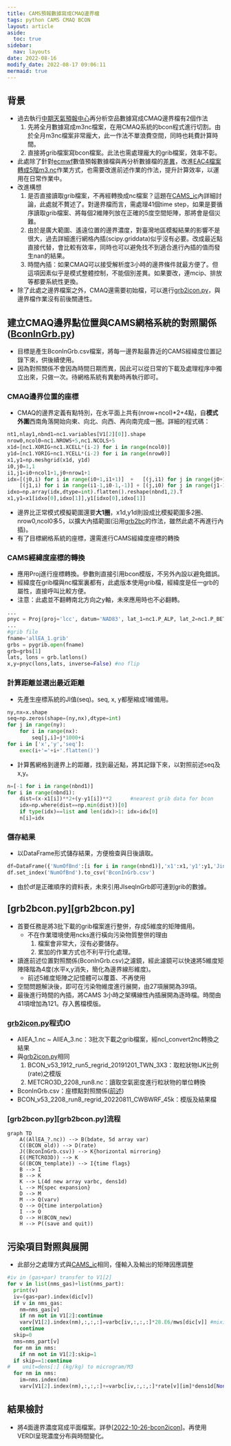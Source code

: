 ```yaml
---
title: CAMS預報數據寫成CMAQ邊界檔
tags: python CAMS CMAQ BCON
layout: article
aside:
  toc: true
sidebar:
  nav: layouts
date: 2022-08-16
modify_date: 2022-08-17 09:06:11
mermaid: true
---
```

## 背景
- 過去執行[中期天氣預報中心][ecmwf]再分析空品數據寫成CMAQ邊界檔有2個作法
  1. 先將全月數據寫成m3nc檔案，在用CMAQ系統的bcon程式進行切割。由於全月m3nc檔案非常龐大，此一作法不單浪費空間，同時也耗費計算時間。
  1. 直接將grib檔案寫bcon檔案。此法也需處理龐大的grib檔案，效率不彰。
- 此處除了針對[ecmwf][ecmwf]數值預報數據檔與再分析數據檔的[差異][CAMS_diff_tab]，改進[EAC4檔案轉成5階m3.nc][grb2D1m3]作業方式，也需要改進前述作業的作法，提升計算效率，以運用在日常作業中。
- 改進構想
  1. 是否直接讀取grib檔案，不再經轉換成nc檔案？這題在[CAMS_ic][CAMS_ic]內詳細討論，此處就不贅述了。對邊界檔而言，需處理41個time step，如果是要循序讀取grib檔案、將每個2維陣列放在正確的5度空間矩陣，那將會是個災難。  
  1. 由於是廣大範圍、遙遠位置的邊界濃度，對臺灣地區模擬結果的影響不是很大，過去詳細進行網格內插(scipy.griddata)似乎沒有必要。改成最近點直接代替，會比較有效率，同時也可以避免找不到適合進行內插的值而發生nan的結果。
  1. 時間內插：如果CMAQ可以接受解析度3小時的邊界條件就最方便了。但這項因素似乎是模式整體控制，不能個別差異。如果要改，連mcip、排放等都要系統性更換。
- 除了此處之邊界檔案之外，CMAQ還需要初始檔，可以進行[grb2icon.py][grb2icon.py]，與邊界檔作業沒有前後關連性。

## 建立CMAQ邊界點位置與CAMS網格系統的對照關係([BconInGrb.py][BconInGrb.py])
- 目標是產生BconInGrb.csv檔案，將每一邊界點最靠近的CAMS經緯度位置記錄下來，供後續使用。
- 因為對照關係不會因為時間日期而異，因此可以從日常的下載及處理程序中獨立出來，只做一次。待網格系統有異動時再執行即可。

### CMAQ邊界位置的座標
- CMAQ的邊界定義有點特別，在水平面上共有(nrow+ncol)*2+4點，自**模式外圍**西南角落開始向東、向北、向西、再向南完成一圈。詳細的程式碼：

```python
nt1,nlay1,nbnd1=nc1.variables[V1[2][0]].shape
nrow0,ncol0=nc1.NROWS+5,nc1.NCOLS+5
x1d=[nc1.XORIG+nc1.XCELL*(i-2) for i in range(ncol0)]
y1d=[nc1.YORIG+nc1.YCELL*(i-2) for i in range(nrow0)]
x1,y1=np.meshgrid(x1d, y1d)
i0,j0=1,1
i1,j1=i0+ncol1+1,j0+nrow1+1
idx=[(j0,i) for i in range(i0+1,i1+1)]  +   [(j,i1) for j in range(j0+1,j1+1)] + \
    [(j1,i) for i in range(i1-1,i0-1,-1)] + [(j,i0) for j in range(j1-1,j0-1,-1)]
idxo=np.array(idx,dtype=int).flatten().reshape(nbnd1,2).T
x1,y1=x1[idxo[0],idxo[1]],y1[idxo[0],idxo[1]]
```
- 邊界比正常模式模擬範圍還要**大1圈**，x1d,y1d則設成比模擬範圍多2圈、nrow0,ncol0多5，以擴大內插範圍(沿用[grb2bc][grb2bc]的作法，雖然此處不再進行內插)。
- 有了目標網格系統的座標，還需進行CAMS經緯度座標的轉換

### CAMS經緯度座標的轉換
- 應用Proj進行座標轉換。參數則直接引用bcon模版，不另外內設以避免錯誤。
- 經緯度在grib檔與nc檔案裏都有，此處版本使用grib檔，經緯度是任一grb的屬性，直接呼叫比較方便。
- 注意：此處並不翻轉南北方向之y軸，未來應用時也不必翻轉。

```python
...
pnyc = Proj(proj='lcc', datum='NAD83', lat_1=nc1.P_ALP, lat_2=nc1.P_BET, lat_0=nc1.YCENT, lon_0=nc1.XCENT, x_0=0, y_0=0.0)
...
#grib file
fname='allEA_1.grib'
grbs = pygrib.open(fname)
grb=grbs[1]
lats, lons = grb.latlons()
x,y=pnyc(lons,lats, inverse=False) #no flip
```

### 計算距離並選出最近距離
- 先產生座標系統的JI值(seq)。seq, x, y都壓縮成1維備用。

```python
ny,nx=x.shape
seq=np.zeros(shape=(ny,nx),dtype=int)
for j in range(ny):
    for i in range(nx):
        seq[j,i]=j*1000+i
for i in ['x','y','seq']:
    exec(i+'='+i+'.flatten()')
```
- 計算舊網格到邊界上的距離，找到最近點，將其記錄下來，以對照前述seq及x,y。

```python
n=[-1 for i in range(nbnd1)]
for i in range(nbnd1):
    dist=(x-x1[i])**2+(y-y1[i])**2      #nearest grib data for bcon
    idx=np.where(dist==np.min(dist))[0]
    if type(idx)==list and len(idx)>1: idx=idx[0]
    n[i]=idx
```    
### 儲存結果
- 以DataFrame形式儲存結果，方便檢查與日後讀取。

```python
df=DataFrame({'NumOfBnd':[i for i in range(nbnd1)],'x1':x1,'y1':y1,'JinBCON':idxo[0],'IinBcon':idxo[1],'JIseqInGrb':[seq[n[i]][0] for i in range(nbnd1)]})
df.set_index('NumOfBnd').to_csv('BconInGrb.csv')
```
- 由於df是正確順序的資料表，未來引用JIseqInGrb即可連到grib的數據。

## [grb2bcon.py][grb2bcon.py]
- 首要任務是將3批下載的grib檔案進行整併，存成5維度的矩陣備用。
  - 不在作業環境使用ncks進行橫向污染物質整併的理由
    1. 檔案會非常大，沒有必要儲存。
    1. 累加的作業方式也不利平行化處理。
- 讀進前述位置對照關係(BconInGrb.csv)之濾鏡，經此濾鏡可以快速將5維度矩陣降階為4度(水平x,y消失，簡化為邊界線形維度)。
  - 前述5維度矩陣之記憶體可以覆蓋、不再使用
- 空間問題解決後，即可在污染物維度進行展開，由27項展開為39項。
- 最後進行時間的內插，將CAMS 3小時之架構線性內插展開為逐時檔。時間由41項增加為121。存入舊檔模版。

### [grb2icon.py][grb2icon.py]程式IO
- AllEA_1.nc ~ AllEA_3.nc：3批次下載之grib檔案，經ncl_convert2nc轉換之結果
- 與[grb2icon.py][grb2icon.py]相同
  1. BCON_v53_1912_run5_regrid_20191201_TWN_3X3：取粒狀物IJK比例(rate)之模版
  2. METCRO3D_2208_run8.nc：讀取空氣密度進行粒狀物的單位轉換
- BconInGrb.csv：座標點對照關係([前述](https://sinotec2.github.io/FAQ/2022/08/16/CAMS_bc.html#建立cmaq邊界點位置與cams網格系統的對照關係bconingrbpy))
- BCON_v53_2208_run8_regrid_20220811_CWBWRF_45k：模版及結果檔

### [grb2bcon.py][grb2bcon.py]流程

```mermaid
graph TD
    A((AllEA_?.nc)) --> B(bdate, 5d array var)
    C((BCON_old)) --> D(rate)
    J((BconInGrb.csv)) --> K{horizontal mirroring}
    E((METCRO3D)) --> K
    G((BCON_template)) --> I{time flags}
    B --> I
    B --> K
    K --> L(4d new array varbc, dens1d)
    L --> M{spec expansion}
    D --> M
    M --> Q(varv)
    Q --> O{time interpolation}
    I --> O
    O --> H(BCON_new)
    H --> P((save and quit))
```

## 污染項目對照與展開
- 此部分之處理方式與[CAMS_ic](https://sinotec2.github.io/FAQ/2022/08/16/CAMS_ic.html#污染項目對照與展開)相同，僅輸入及輸出的矩陣因應調整

```python
#iv in (gas+par) transfer to V1[2]
for v in list(nms_gas)+list(nms_part):
  print(v)
  iv=(gas+par).index(dic[v])
  if v in nms_gas:
    nm=nms_gas[v]
    if nm not in V1[2]:continue
    varv[V1[2].index(nm),:,:,:]=varbc[iv,:,:,:]*28.E6/mws[dic[v]] #mixing ratio to ppm
    continue
  skip=0
  nms=nms_part[v]
  for nm in nms:
    if nm not in V1[2]:skip=1
  if skip==1:continue
#    unit=dens[:] (kg/kg) to microgram/M3
  for nm in nms:
    im=nms.index(nm)
    varv[V1[2].index(nm),:,:,:]+=varbc[iv,:,:,:]*rate[v][im]*dens1d[None,:,:]
```

## 結果檢討

- 將4面邊界濃度寫成平面檔案。詳參[[2022-10-26-bcon2icon]]。再使用VERDI呈現濃度分布與時間變化。

[ecmwf]: https://zh.wikipedia.org/zh-tw/歐洲中期天氣預報中心 "歐洲中期天氣預報中心，創立於1975年，是一個國際組織，位於英格蘭雷丁。"
[grb2icon.py]: https://github.com/sinotec2/Focus-on-Air-Quality/blob/main/AQana/GAQuality/ECMWF/grb2icon.py "CAMS預報數據寫成CMAQ初始檔之內插與對照程式"
[grb2D1m3]: https://sinotec2.github.io/Focus-on-Air-Quality/AQana/GAQuality/ECMWF/grb2D1m3/ "歐洲中期預報中心再分析檔案轉成USEPA m3nc 檔"
[CAMS_diff_tab]: https://sinotec2.github.io/FAQ/2022/08/16/CAMS_ic.html#ecmwf數值預報數據檔與再分析數據檔的差異 "ecmwf數值預報數據檔與再分析數據檔的差異說明"
[CAMS_ic]: https://sinotec2.github.io/FAQ/2022/08/16/CAMS_ic.html#grib2或netcdf的選擇 "grib2或netcdf的選擇"
[grb2bc]: https://sinotec2.github.io/Focus-on-Air-Quality/AQana/GAQuality/ECMWF/grb2bc/ "EAC4檔案轉成4階邊界檔案"
[BconInGrb.py]: https://github.com/sinotec2/Focus-on-Air-Quality/blob/main/AQana/GAQuality/ECMWF/BconInGrb.py "建立CMAQ邊界點位置與CAMS網格系統的對照關係BconInGrb.csv檔案"
[//begin]: # "Autogenerated link references for markdown compatibility"
[2022-10-26-bcon2icon]: https://sinotec2.github.io/FAQ/2022/10/26/bcon2icon.html "BCON南東北西4面2維濃度檔之轉接程式"
[//end]: # "Autogenerated link references"

